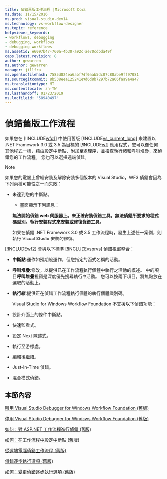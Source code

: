 ```yaml
---
title: 偵錯舊版工作流程 |Microsoft Docs
ms.date: 11/15/2016
ms.prod: visual-studio-dev14
ms.technology: vs-workflow-designer
ms.topic: reference
helpviewer_keywords:
- workflows, debugging
- debugging, workflows
- debugging workflows
ms.assetid: e6097b47-760a-4b30-a92c-ae70cdbda49f
caps.latest.revision: 8
author: gewarren
ms.author: gewarren
manager: jillfra
ms.openlocfilehash: 7585d824ea6abf7df0aab5dc07c88abe9ff97081
ms.sourcegitcommit: 8b538eea125241e9d6d8b7297b72a66faa9a4a47
ms.translationtype: MT
ms.contentlocale: zh-TW
ms.lasthandoff: 01/23/2019
ms.locfileid: "58940497"
---
```

# <a name="debugging-legacy-workflows"></a>偵錯舊版工作流程
如果您在 [!INCLUDE[wfd1](../includes/wfd1-md.md)] 中使用舊版 [!INCLUDE[vs_current_long](../includes/vs-current-long-md.md)] 來建置以 .NET Framework 3.0 或 3.5 為目標的 [!INCLUDE[wf](../includes/wf-md.md)] 應用程式，您可以像任何其他程式一樣，藉由設定中斷點、附加至處理序，並檢查執行緒和呼叫堆疊，來偵錯您的工作流程。 您也可以選擇遠端偵錯。  
  
> [!NOTE]
>  如果您的電腦上曾經安裝及解除安裝多個版本的 Visual Studio，WF3 偵錯會因為下列兩種可能性之一而失敗：  
> 
> - 未達到您的中斷點。  
>   -   畫面顯示下列訊息：  
> 
>   **無法開始偵錯 web 伺服器上。未正確安裝偵錯工具。無法偵錯所要求的程式碼型別。執行安裝程式來安裝或修復偵錯工具。**  
> 
>   如果在偵錯 .NET Framework 3.0 或 3.5 工作流程時，發生上述任一案例，則執行 Visual Studio 安裝的修復。  
  
 [!INCLUDE[wf2](../includes/wf2-md.md)] 會與以下標準 [!INCLUDE[vsprvs](../includes/vsprvs-md.md)] 偵錯視窗整合：  
  
- **中斷點**:運作如預期般運作，但您指定的函式名稱的活動。  
  
- **呼叫堆疊**:修改，以提供已在工作流程執行個體中執行之活動的概述。 中的項目**呼叫堆疊**視窗是深度優先搜尋執行中活動。 您可以按兩下項目，將焦點放在選取的活動上。  
  
- **執行緒**:提供正在偵錯工作流程執行個體的執行個體識別碼。  
  
  Visual Studio for Windows Workflow Foundation 不支援以下偵錯功能：  
  
- 設計介面上的條件中斷點。  
  
- 快速監看式。  
  
- 設定 Next 陳述式。  
  
- 執行至游標處。  
  
- 編輯後繼續。  
  
- Just-In-Time 偵錯。  
  
- 混合模式偵錯。  
  
## <a name="in-this-section"></a>本節內容  
 [叫用 Visual Studio Debugger for Windows Workflow Foundation (舊版)](../workflow-designer/invoking-the-visual-studio-debugger-for-windows-workflow-foundation-legacy.md)  
  
 [停用 Visual Studio Debugger for Windows Workflow Foundation (舊版)](../workflow-designer/disabling-the-visual-studio-debugger-for-windows-workflow-foundation-legacy.md)  
  
 [如何：對 ASP.NET 工作流程進行偵錯 (舊版)](../workflow-designer/how-to-debug-aspnet-based-workflows-legacy.md)  
  
 [如何：在工作流程中設定中斷點 (舊版)](../workflow-designer/how-to-set-breakpoints-in-workflows-legacy.md)  
  
 [從遠端電腦偵錯工作流程 (舊版)](../workflow-designer/debugging-workflows-from-a-remote-computer-legacy.md)  
  
 [偵錯逐步執行選項 (舊版)](../workflow-designer/debug-stepping-options-legacy.md)  
  
 [如何：變更偵錯逐步執行選項 (舊版)](../workflow-designer/how-to-change-the-debug-stepping-option-legacy.md)
